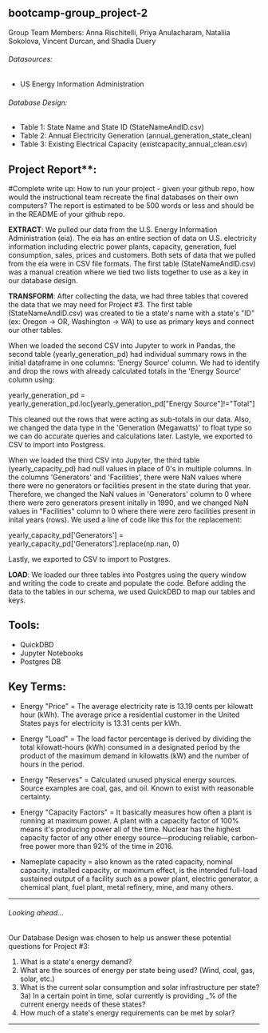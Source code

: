 ## bootcamp-group_project-2

Group Team Members: Anna Rischitelli, Priya Anulacharam, Nataliia Sokolova, Vincent Durcan, and Shadia Duery

###### Datasources:
- US Energy Information Administration

###### Database Design:
- Table 1: State Name and State ID (StateNameAndID.csv)
- Table 2: Annual Electricity Generation (annual_generation_state_clean)
- Table 3: Existing Electrical Capacity (existcapacity_annual_clean.csv)

## Project Report**:
#Complete write up: How to run your project - given your github repo, how would the instructional team recreate the final databases on their own computers? The report is estimated to be 500 words or less and should be in the README of your github repo.

**EXTRACT**: 
We pulled our data from the U.S. Energy Information Administration (eia). The eia has an entire section of data on U.S. electricity information including electric power plants, capacity, generation, fuel consumption, sales, prices and customers. Both sets of data that we pulled from the eia were in CSV file formats. The first table (StateNameAndID.csv) was a manual creation where we tied two lists together to use as a key in our database design.

**TRANSFORM**: After collecting the data, we had three tables that covered the data that we may need for Project #3. The first table (StateNameAndID.csv) was created to tie a state's name with a state's "ID" (ex: Oregon -> OR, Washington -> WA) to use as primary keys and connect our other tables.

When we loaded the second CSV into Jupyter to work in Pandas, the second table (yearly_generation_pd) had individual summary rows in the initial dataframe in one columns: 'Energy Source' column. We had to identify and drop the rows with already calculated totals in the 'Energy Source' column using:

yearly_generation_pd = yearly_generation_pd.loc[yearly_generation_pd["Energy Source"]!="Total"]

This cleaned out the rows that were acting as sub-totals in our data. Also, we changed the data type in the 'Generation (Megawatts)' to float type so we can do accurate queries and calculations later. Lastyle, we exported to CSV to import into Postgress.

When we loaded the third CSV into Jupyter, the third table (yearly_capacity_pd) had null values in place of 0's in multiple columns. In the columns 'Generators' and 'Facilities', there were NaN values where there were no generators or facilities present in the state during that year. Therefore, we changed the NaN values in 'Generators' column to 0 where there were zero generators present initally in 1990, and we changed NaN values in "Facilities" column to 0 where there were zero facilities present in inital years (rows). We used a line of code like this for the replacement: 

yearly_capacity_pd['Generators'] = yearly_capacity_pd['Generators'].replace(np.nan, 0)

Lastly, we exported to CSV to import to Postgres.

**LOAD**: We loaded our three tables into Postgres using the query window and writing the code to create and populate the code. Before adding the data to the tables in our schema, we used QuickDBD to map our tables and keys.


## Tools:
- QuickDBD
- Jupyter Notebooks
- Postgres DB

## Key Terms:
- Energy "Price" =  The average electricity rate is 13.19 cents per kilowatt hour (kWh). The average price a residential customer in the United States pays for electricity is 13.31 cents per kWh.

- Energy "Load" = The load factor percentage is derived by dividing the total kilowatt-hours (kWh) consumed in a designated period by the product of the maximum demand in kilowatts (kW) and the number of hours in the period.

- Energy "Reserves" = Calculated unused physical energy sources. Source examples are coal, gas, and oil. Known to exist with reasonable certainty.

- Energy "Capacity Factors" = It basically measures how often a plant is running at maximum power. A plant with a capacity factor of 100% means it's producing power all of the time. Nuclear has the highest capacity factor of any other energy source—producing reliable, carbon-free power more than 92% of the time in 2016.

- Nameplate capacity = also known as the rated capacity, nominal capacity, installed capacity, or maximum effect, is the intended full-load sustained output of a facility such as a power plant, electric generator, a chemical plant, fuel plant, metal refinery, mine, and many others.


--------------------------------------------------------------------------
###### Looking ahead...

Our Database Design was chosen to help us answer these potential questions for Project #3: 

1) What is a state's energy demand?
2) What are the sources of energy per state being used? (Wind, coal, gas, solar, etc.)
3) What is the current solar consumption and solar infrastructure per state?
    3a) In a certain point in time, solar currently is providing _% of the current energy needs of these states?
4) How much of a state's energy requirements can be met by solar?

--------------------------------------------------------------------------
